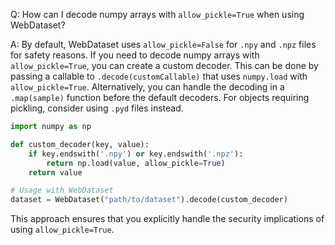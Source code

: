 Q: How can I decode numpy arrays with `allow_pickle=True` when using WebDataset?

A: By default, WebDataset uses `allow_pickle=False` for `.npy` and `.npz` files for safety reasons. If you need to decode numpy arrays with `allow_pickle=True`, you can create a custom decoder. This can be done by passing a callable to `.decode(customCallable)` that uses `numpy.load` with `allow_pickle=True`. Alternatively, you can handle the decoding in a `.map(sample)` function before the default decoders. For objects requiring pickling, consider using `.pyd` files instead.

```python
import numpy as np

def custom_decoder(key, value):
    if key.endswith('.npy') or key.endswith('.npz'):
        return np.load(value, allow_pickle=True)
    return value

# Usage with WebDataset
dataset = WebDataset("path/to/dataset").decode(custom_decoder)
```

This approach ensures that you explicitly handle the security implications of using `allow_pickle=True`.

